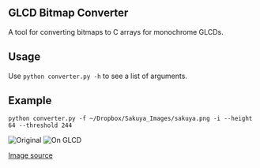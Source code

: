 GLCD Bitmap Converter
---------------------

A tool for converting bitmaps to C arrays for monochrome GLCDs.

Usage
-----

Use ```python converter.py -h``` to see a list of arguments.

Example
-------

```python converter.py -f ~/Dropbox/Sakuya_Images/sakuya.png -i --height 64 --threshold 244```

![Original](https://github.com/DanNixon/GLCD-BitmapCOnverter/raw/master/sakuya.png "Original")
![On GLCD](https://github.com/DanNixon/GLCD-BitmapConverter/raw/master/sakuya_glcd.jpg "On GLCD")

[Image source](http://en.touhouwiki.net/wiki/File:Touhoudex_2_HSakuya.png)
